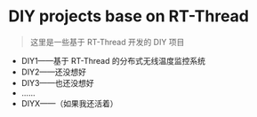 # DIY projects base on RT-Thread

> 这里是一些基于 RT-Thread 开发的 DIY 项目

- DIY1——基于 RT-Thread 的分布式无线温度监控系统
- DIY2——还没想好
- DIY3——也还没想好
- ......
- DIYX——（如果我还活着）
